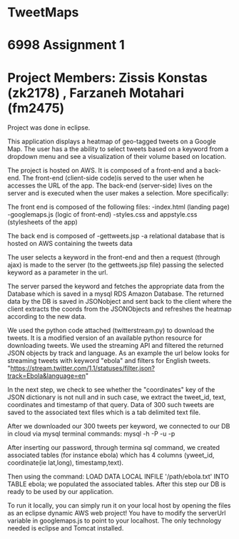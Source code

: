 TweetMaps
=========

6998 Assignment 1
============

Project Members:
Zissis Konstas (zk2178) , Farzaneh Motahari (fm2475)
=====================================================================================================

Project was done in eclipse.

This application displays a heatmap of geo-tagged tweets on a Google Map. The user has a the ability to select
tweets based on a keyword from a dropdown menu and see a visualization of their volume based on location.

The project is hosted on AWS. It is composed of a front-end and a back-end. The front-end (client-side code)is served to the user when he accesses the URL of the app. The back-end (server-side) lives on the server and is executed when the user makes a selection. More specifically:

The front end is composed of the following files:
-index.html (landing page)
-googlemaps.js (logic of front-end)
-styles.css and appstyle.css (stylesheets of the app)

The back end is composed of
-gettweets.jsp
-a relational database that is hosted on AWS containing the tweets data


The user selects a keyword in the front-end and then a request (through ajax) is made to the server (to the gettweets.jsp file) passing the selected keyword as a parameter in the url.

The server parsed the keyword and fetches the appropriate data from the Database which is saved in a mysql RDS Amazon Database. The returned data by the DB is saved in JSONobject and sent back to the client where the client extracts the coords from the JSONObjects and refreshes the heatmap according to the new data.

We used the python code attached (twitterstream.py) to download the tweets. It is a modified version of an available python resource for downloading tweets. We used the streaming API and filtered the returned JSON objects by track and language. As an example the url below looks for streaming tweets with keyword "ebola" and filters for English tweets.
"https://stream.twitter.com/1.1/statuses/filter.json?track=Ebola&language=en"

In the next step, we check to see whether the "coordinates" key of the JSON dictionary is not null and in such case, we extract the tweet_id, text, coordinates and timestamp of that query. Data of 300 such tweets are saved to the associated text files which is a tab delimited text file.

After we downloaded our 300 tweets per keyword, we connected to our DB in cloud via mysql terminal commands:
mysql -h <endpoint> -P <port> -u <username> -p <name of DB>

After inserting our password, through termina sql command, we created associated tables (for instance ebola) which has 4 columns (yweet_id, coordinate(ie lat,long), timestamp,text).

Then using the command:
LOAD DATA LOCAL INFILE '/path/ebola.txt' INTO TABLE ebola;
we populated the associated tables. After this step our DB is ready to be used by our application.

To run it locally, you can simply run it on your local host by opening the files as an eclipse dynamic AWS web project! You have to modify the serverUrl variable in googlemaps.js to point to your localhost. The only technology needed is eclipse and Tomcat installed.
